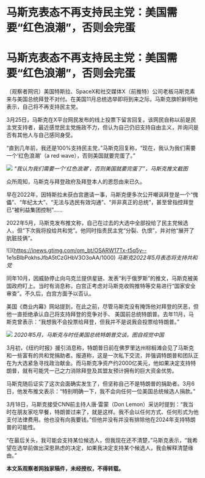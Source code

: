 # 马斯克表态不再支持民主党：美国需要“红色浪潮”，否则会完蛋

# 马斯克表态不再支持民主党：美国需要“红色浪潮”，否则会完蛋

（观察者网讯）美国特斯拉、SpaceX和社交媒体X（前推特）公司老板马斯克素来与美国总统拜登不对付。在美国11月总统选举即将到来之际，马斯克旗帜鲜明地表示，自己将不再支持民主党。

3月25日，马斯克在X平台网民发布的线上投票下留言回复。该网民自称以前是民主党支持者，最近感觉民主党施政不力，但认为自己仍旧支持自由主义，并询问是否有其他人与自己感同身受。

“直到几年前，我还是100%支持民主党，”马斯克回复称，“现在，我认为我们需要一个‘红色浪潮’（a red wave），否则美国就要完蛋了。”

![](https://inews.gtimg.com/om_bt/Omd6SadrojVSay8__sZNY1YTLb7E1Qa9aG_87ekmnVLfQAA/1000)
_“我认为我们需要一个‘红色浪潮’，否则美国就要完蛋了”，马斯克推文截图_

众所周知，马斯克与拜登政府及拜登本人的恩怨由来已久。

早在2022年，因特斯拉未获白宫邀请一事，马斯克便多次公开嘲讽拜登是一个“傀儡”、“年纪太大”、“无法与选民有效沟通”、“并非真正的总统”，甚至曾指控拜登已“被利益集团控制”……

2022年5月，马斯克发布推文称，自己在过去的大选中全部投给了民主党候选人，但“下次我将投给共和党”。他同时指责民主党“分裂、仇恨”，并对他“展开了肮脏技俩”。

![](https://inews.gtimg.com/om_bt/OSARW17Tx-t5q5y--
1e1sBlbPokhsJfbA5tCzGHbV3O3oAA/1000) _马斯克2022年5月表态将支持共和党_

同年10月，因威胁停止向乌克兰提供星链、发表“利于俄罗斯”的推文，马斯克被美国政府盯上。当时有消息称，白宫正考虑对马斯克收购推特等交易进行“国家安全审查”。不久后，白宫方面予以否认。

美国《商业内幕》网站提到，在此之前，尽管马斯克没有掩饰他对拜登的厌恶，但他一直拒绝承认自己将支持拜登的竞争对手、
美国前总统特朗普。去年11月，马斯克曾表示：“我想我不会投票给拜登，但我并不是说我会投票给特朗普。”

![](https://inews.gtimg.com/om_bt/OdOcfk99z3IBfSIhmj59jacwodmARUtIERobytYZBchsIAA/1000)
_2020年5月，马斯克与时任美国总统特朗普交谈。图自视觉中国_

3月初，《纽约时报》援引消息称，特朗普日前在佛罗里达州棕榈滩会见了马斯克和一些富有的共和党捐助者。报道称，这是一次私下交流，并强调特朗普和团队正在为大选紧急寻找政治献金。而马斯克净资产约2000亿美元，他如果决定支持特朗普，就有可能凭一己之力消除拜登及其盟友预计拥有的巨大资金优势。

马斯克随后证实了这次会面确实发生了，但坚称自己不是特朗普的捐助者。3月6日，他发布推文表示：“特别明确一下，我不会向任何一位美国总统候选人捐款。”

3月18日，马斯克接受CNN前主持人唐·雷蒙（Don
Lemon）采访时提到：“我当时在朋友家吃早餐，特朗普过来了，就是这样。我不会以任何方式、任何形式为他支付法律费用。他也没有向我要钱。”但他并没有并没有排除他在2024年支持特朗普的可能性。

“在最后关头，我可能会支持某位候选人，但我现在还不清楚，”马斯克表示，“我希望在选举前做出深思熟虑的决定，如果我决定支持某个候选人，我会解释清楚缘由。”

**本文系观察者网独家稿件，未经授权，不得转载。**


